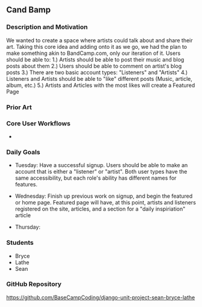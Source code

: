 ## Cand Bamp

### Description and Motivation
We wanted to create a space where artists could talk about and share their art. Taking this core idea and adding onto it as we go, we had the plan to make something akin to BandCamp.com, only our iteration of it. Users should be able to:
    1.) Artists should be able to post their music and blog posts about them
    2.) Users should be able to comment on artist's blog posts
    3.) There are two basic account types: "Listeners" and "Artists"
    4.) Listeners and Artists should be able to "like" different posts (Music, article, album, etc.)
    5.) Artists and Articles with the most likes will create a Featured Page

### Prior Art


### Core User Workflows
- 

### Daily Goals
 - Tuesday: Have a successful signup. Users should be able to make an account that is either a "listener" or 
 "artist". Both user types have the same accessibility, but each role's ability has different names for features.

 - Wednesday: Finish up previous work on signup, and begin the featured or home page. Featured page will have, at this point, artists and listeners registered on the site, articles, and a section for a "daily inspiriation" article
 - Thursday: 

### Students
- Bryce
- Lathe 
- Sean

### GitHub Repository
https://github.com/BaseCampCoding/django-unit-project-sean-bryce-lathe
